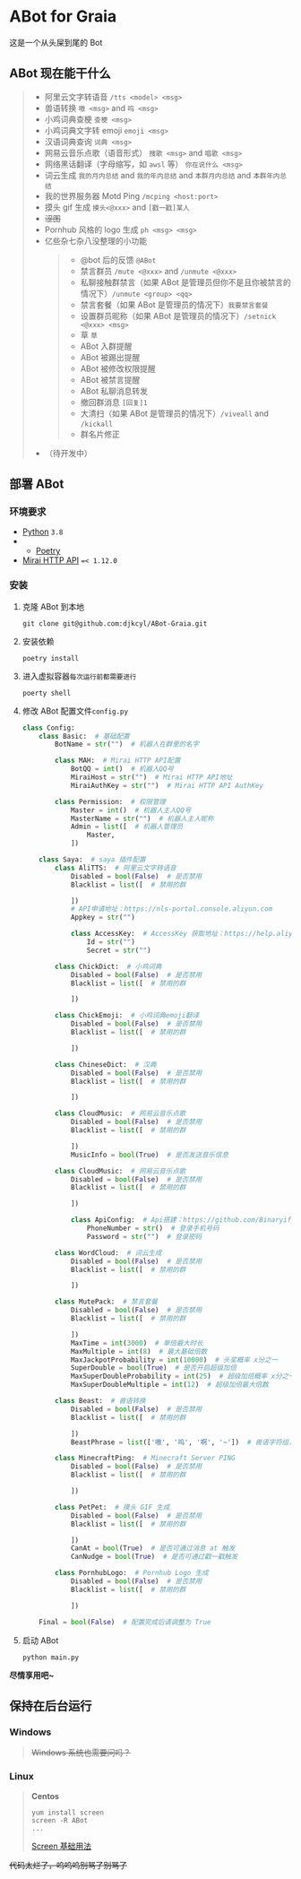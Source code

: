 # ABot for Graia

这是一个从头屎到尾的 Bot

## ABot 现在能干什么

> - 阿里云文字转语音 `/tts <model> <msg>`
> - 兽语转换 `嗷 <msg>` and `呜 <msg>`
> - 小鸡词典查梗 `查梗 <msg>`
> - 小鸡词典文字转 emoji `emoji <msg>`
> - 汉语词典查询 `词典 <msg>`
> - 网易云音乐点歌（语音形式） `搜歌 <msg>` and `唱歌 <msg>`
> - 网络黑话翻译（字母缩写，如 `awsl` 等） `你在说什么 <msg>`
> - 词云生成 `我的月内总结` and `我的年内总结` and `本群月内总结` and `本群年内总结`
> - 我的世界服务器 Motd Ping `/mcping <host:port>`
> - 摸头 gif 生成 `摸头<@xxx>` and `[戳一戳]某人`
> - ~~涩图~~
> - Pornhub 风格的 logo 生成 `ph <msg> <msg>`
> - 亿些杂七杂八没整理的小功能
>   > - @bot 后的反馈 `@ABot`
>   > - 禁言群员 `/mute <@xxx>` and `/unmute <@xxx>`
>   > - 私聊接触群禁言（如果 ABot 是管理员但你不是且你被禁言的情况下）`/unmute <group> <qq>`
>   > - 禁言套餐（如果 ABot 是管理员的情况下）`我要禁言套餐`
>   > - 设置群员昵称（如果 ABot 是管理员的情况下）`/setnick <@xxx> <msg>`
>   > - 草 `草`
>   > - ABot 入群提醒
>   > - ABot 被踢出提醒
>   > - ABot 被修改权限提醒
>   > - ABot 被禁言提醒
>   > - ABot 私聊消息转发
>   > - 撤回群消息 `[回复]1`
>   > - 大清扫（如果 ABot 是管理员的情况下）`/viveall` and `/kickall`
>   > - 群名片修正
> - （待开发中）

## 部署 ABot

### 环境要求

- [Python](https://www.python.org/) `3.8`
- - [Poetry](https://python-poetry.org/)
- [Mirai HTTP API](https://github.com/project-mirai/mirai-api-http) `=< 1.12.0`

### 安装

1. 克隆 ABot 到本地
   ```shell
   git clone git@github.com:djkcyl/ABot-Graia.git
   ```
2. 安装依赖
   ```shell
   poetry install
   ```
3. 进入虚拟容器`每次运行前都需要进行`
   ```shell
   poerty shell
   ```
4. 修改 ABot 配置文件`config.py`

   ```python
   class Config:
       class Basic:  # 基础配置
           BotName = str("")  # 机器人在群里的名字

           class MAH:  # Mirai HTTP API配置
               BotQQ = int()  # 机器人QQ号
               MiraiHost = str("")  # Mirai HTTP API地址
               MiraiAuthKey = str("")  # Mirai HTTP API AuthKey

           class Permission:  # 权限管理
               Master = int()  # 机器人主人QQ号
               MasterName = str("")  # 机器人主人昵称
               Admin = list([  # 机器人管理员
                   Master,
               ])

       class Saya:  # saya 插件配置
           class AliTTS:  # 阿里云文字转语音
               Disabled = bool(False)  # 是否禁用
               Blacklist = list([  # 禁用的群

               ])
               # API申请地址：https://nls-portal.console.aliyun.com
               Appkey = str("")

               class AccessKey:  # AccessKey 获取地址：https://help.aliyun.com/document_detail/69835.htm
                   Id = str("")
                   Secret = str("")

           class ChickDict:  # 小鸡词典
               Disabled = bool(False)  # 是否禁用
               Blacklist = list([  # 禁用的群

               ])

           class ChickEmoji:  # 小鸡词典emoji翻译
               Disabled = bool(False)  # 是否禁用
               Blacklist = list([  # 禁用的群

               ])

           class ChineseDict:  # 汉典
               Disabled = bool(False)  # 是否禁用
               Blacklist = list([  # 禁用的群

               ])

           class CloudMusic:  # 网易云音乐点歌
               Disabled = bool(False)  # 是否禁用
               Blacklist = list([  # 禁用的群

               ])
               MusicInfo = bool(True)  # 是否发送音乐信息

           class CloudMusic:  # 网易云音乐点歌
               Disabled = bool(False)  # 是否禁用
               Blacklist = list([  # 禁用的群

               ])

               class ApiConfig:  # Api搭建：https://github.com/Binaryify/NeteaseCloudMusicApi
                   PhoneNumber = str()  # 登录手机号码
                   Password = str("")  # 登录密码

           class WordCloud:  # 词云生成
               Disabled = bool(False)  # 是否禁用
               Blacklist = list([  # 禁用的群

               ])

           class MutePack:  # 禁言套餐
               Disabled = bool(False)  # 是否禁用
               Blacklist = list([  # 禁用的群

               ])
               MaxTime = int(3000)  # 单倍最大时长
               MaxMultiple = int(8)  # 最大基础倍数
               MaxJackpotProbability = int(10000)  # 头奖概率 x分之一
               SuperDouble = bool(True)  # 是否开启超级加倍
               MaxSuperDoubleProbability = int(25)  # 超级加倍概率 x分之一
               MaxSuperDoubleMultiple = int(12)  # 超级加倍最大倍数

           class Beast:  # 兽语转换
               Disabled = bool(False)  # 是否禁用
               Blacklist = list([  # 禁用的群

               ])
               BeastPhrase = list(['嗷', '呜', '啊', '~'])  # 兽语字符组，需要填写四个字符

           class MinecraftPing:  # Minecraft Server PING
               Disabled = bool(False)  # 是否禁用
               Blacklist = list([  # 禁用的群

               ])

           class PetPet:  # 摸头 GIF 生成
               Disabled = bool(False)  # 是否禁用
               Blacklist = list([  # 禁用的群

               ])
               CanAt = bool(True)  # 是否可通过消息 at 触发
               CanNudge = bool(True)  # 是否可通过戳一戳触发

           class PornhubLogo:  # Pornhub Logo 生成
               Disabled = bool(False)  # 是否禁用
               Blacklist = list([  # 禁用的群

               ])

       Final = bool(False)  # 配置完成后请调整为 True
   ```

5. 启动 ABot
   ```shell
   python main.py
   ```

**尽情享用吧~**

## 保持在后台运行

### **Windows**

> ~~Windows 系统也需要问吗？~~

### **Linux**
> **Centos**
> ```shell
> yum install screen
> screen -R ABot
> ...
> ```
> [Screen 基础用法](https://www.runoob.com/linux/linux-comm-screen.html)




~~代码太烂了，呜呜呜别骂了别骂了~~
